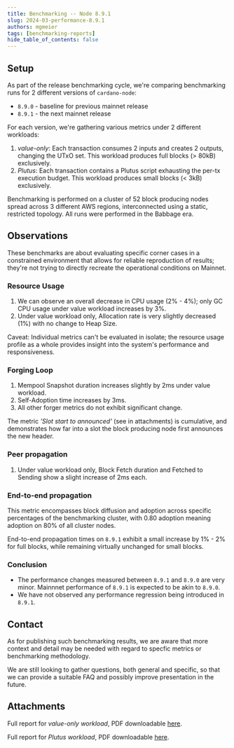 ```yaml
---
title: Benchmarking -- Node 8.9.1
slug: 2024-03-performance-8.9.1
authors: mgmeier
tags: [benchmarking-reports]
hide_table_of_contents: false
---
```


## Setup

As part of the release benchmarking cycle, we're comparing benchmarking runs for 2 different versions of `cardano-node`:
* `8.9.0` - baseline for previous mainnet release
* `8.9.1` - the next mainnet release

For each version, we're gathering various metrics under 2 different workloads:
1. _value-only_: Each transaction consumes 2 inputs and creates 2 outputs, changing the UTxO set. This workload produces full blocks (> 80kB) exclusively.
2. _Plutus_: Each transaction contains a Plutus script exhausting the per-tx execution budget. This workload produces small blocks (< 3kB) exclusively.

Benchmarking is performed on a cluster of 52 block producing nodes spread across 3 different AWS regions, interconnected using a static, restricted topology. All runs
were performed in the Babbage era.


## Observations

These benchmarks are about evaluating specific corner cases in a constrained environment that allows for reliable reproduction of results; they're not trying to directly recreate the operational conditions on Mainnet.  

### Resource Usage

1. We can observe an overall decrease in CPU usage (2% - 4%); only GC CPU usage under value workload increases by 3%.
2. Under value workload only, Allocation rate is very slightly decreased (1%) with no change to Heap Size.

Caveat: Individual metrics can't be evaluated in isolate; the resource usage profile as a whole provides insight into the system's performance and responsiveness.


### Forging Loop

1. Mempool Snapshot duration increases slightly by 2ms under value workload.
2. Self-Adoption time increases by 3ms.
3. All other forger metrics do not exhibit significant change.

The metric _'Slot start to announced'_ (see in attachments) is cumulative, and demonstrates how far into a slot the block producing node first announces the new header.

### Peer propagation

1. Under value workload only, Block Fetch duration and Fetched to Sending show a slight increase of 2ms each.

### End-to-end propagation

This metric encompasses block diffusion and adoption across specific percentages of the benchmarking cluster, with 0.80 adoption meaning adoption on 80% of all cluster nodes.  

End-to-end propagation times on `8.9.1` exhibit a small increase by 1% - 2% for full blocks, while remaining virtually unchanged for small blocks.


### Conclusion

* The performance changes measured between `8.9.1` and `8.9.0` are very minor. Mainnnet performance of `8.9.1` is expected to be akin to `8.9.0`.
* We have not observed any performance regression being introduced in `8.9.1`.

## Contact

As for publishing such benchmarking results, we are aware that more context and detail may be needed with regard to specfic metrics or benchmarking methodology. 

We are still looking to gather questions, both general and specific, so that we can provide a suitable FAQ and possibly improve presentation in the future.

## Attachments

Full report for _value-only workload_, PDF downloadable [here](../static/pdf/benchmarking/release-8.9.1.value-only.pdf).

Full report for _Plutus workload_, PDF downloadable [here](../static/pdf/benchmarking/release-8.9.1.plutus.pdf).
